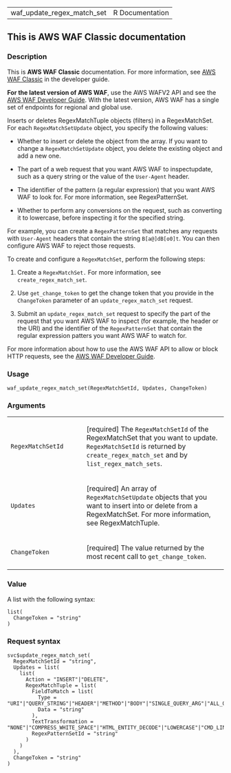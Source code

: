 <table style="width: 100%;">
<tbody>
<tr class="odd">
<td>waf_update_regex_match_set</td>
<td style="text-align: right;">R Documentation</td>
</tr>
</tbody>
</table>

## This is AWS WAF Classic documentation

### Description

This is **AWS WAF Classic** documentation. For more information, see
[AWS WAF
Classic](https://docs.aws.amazon.com/waf/latest/developerguide/classic-waf-chapter.html)
in the developer guide.

**For the latest version of AWS WAF**, use the AWS WAFV2 API and see the
[AWS WAF Developer
Guide](https://docs.aws.amazon.com/waf/latest/developerguide/waf-chapter.html).
With the latest version, AWS WAF has a single set of endpoints for
regional and global use.

Inserts or deletes RegexMatchTuple objects (filters) in a RegexMatchSet.
For each `RegexMatchSetUpdate` object, you specify the following values:

-   Whether to insert or delete the object from the array. If you want
    to change a `RegexMatchSetUpdate` object, you delete the existing
    object and add a new one.

-   The part of a web request that you want AWS WAF to inspectupdate,
    such as a query string or the value of the `User-Agent` header.

-   The identifier of the pattern (a regular expression) that you want
    AWS WAF to look for. For more information, see RegexPatternSet.

-   Whether to perform any conversions on the request, such as
    converting it to lowercase, before inspecting it for the specified
    string.

For example, you can create a `RegexPatternSet` that matches any
requests with `User-Agent` headers that contain the string
`⁠B[a@]dB[o0]t⁠`. You can then configure AWS WAF to reject those requests.

To create and configure a `RegexMatchSet`, perform the following steps:

1.  Create a `RegexMatchSet.` For more information, see
    `create_regex_match_set`.

2.  Use `get_change_token` to get the change token that you provide in
    the `ChangeToken` parameter of an `update_regex_match_set` request.

3.  Submit an `update_regex_match_set` request to specify the part of
    the request that you want AWS WAF to inspect (for example, the
    header or the URI) and the identifier of the `RegexPatternSet` that
    contain the regular expression patters you want AWS WAF to watch
    for.

For more information about how to use the AWS WAF API to allow or block
HTTP requests, see the [AWS WAF Developer
Guide](https://docs.aws.amazon.com/waf/latest/developerguide/).

### Usage

    waf_update_regex_match_set(RegexMatchSetId, Updates, ChangeToken)

### Arguments

<table>
<colgroup>
<col style="width: 35%" />
<col style="width: 65%" />
</colgroup>
<tbody>
<tr class="odd">
<td><code
id="waf_update_regex_match_set_:_RegexMatchSetId">RegexMatchSetId</code></td>
<td><p>[required] The <code>RegexMatchSetId</code> of the RegexMatchSet
that you want to update. <code>RegexMatchSetId</code> is returned by
<code>create_regex_match_set</code> and by
<code>list_regex_match_sets</code>.</p></td>
</tr>
<tr class="even">
<td><code id="waf_update_regex_match_set_:_Updates">Updates</code></td>
<td><p>[required] An array of <code>RegexMatchSetUpdate</code> objects
that you want to insert into or delete from a RegexMatchSet. For more
information, see RegexMatchTuple.</p></td>
</tr>
<tr class="odd">
<td><code
id="waf_update_regex_match_set_:_ChangeToken">ChangeToken</code></td>
<td><p>[required] The value returned by the most recent call to
<code>get_change_token</code>.</p></td>
</tr>
</tbody>
</table>

### Value

A list with the following syntax:

    list(
      ChangeToken = "string"
    )

### Request syntax

    svc$update_regex_match_set(
      RegexMatchSetId = "string",
      Updates = list(
        list(
          Action = "INSERT"|"DELETE",
          RegexMatchTuple = list(
            FieldToMatch = list(
              Type = "URI"|"QUERY_STRING"|"HEADER"|"METHOD"|"BODY"|"SINGLE_QUERY_ARG"|"ALL_QUERY_ARGS",
              Data = "string"
            ),
            TextTransformation = "NONE"|"COMPRESS_WHITE_SPACE"|"HTML_ENTITY_DECODE"|"LOWERCASE"|"CMD_LINE"|"URL_DECODE",
            RegexPatternSetId = "string"
          )
        )
      ),
      ChangeToken = "string"
    )
